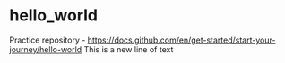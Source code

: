# hello_world
Practice repository - https://docs.github.com/en/get-started/start-your-journey/hello-world
This is a new line of text
